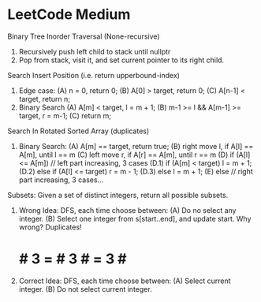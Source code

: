 LeetCode Medium
====

Binary Tree Inorder Traversal (None-recursive)
  1. Recursively push left child to stack until nullptr
  2. Pop from stack, visit it, and set current pointer to its right child.


Search Insert Position (i.e. return upperbound-index)
  1. Edge case:
     (A) n = 0, return 0;
     (B) A[0] > target, return 0;
     (C) A[n-1] < target, return n;
  2. Binary Search
     (A) A[m] < target, l = m + 1;
     (B) m-1 >= l && A[m-1] >= target, r = m-1;
     (C) return m;


Search In Rotated Sorted Array (duplicates)
  1. Binary Search:
     (A) A[m] == target, return true;
     (B) right move l, if A[l] == A[m], until l == m
     (C) left move r, if A[r] == A[m], until r == m
     (D) if (A[l] <= A[m]) // left part increasing, 3 cases
         (D.1) if (A[m] < target) l = m + 1;
         (D.2) else if (A[l] <= target) r = m - 1;
         (D.3) else l = m + 1;
     (E) else // right part increasing, 3 cases...

Subsets: Given a set of distinct integers, return all possible subsets.
  1. Wrong Idea: DFS, each time choose between:
     (A) Do no select any integer.
     (B) Select one integer from s[start..end], and update start.
     Why wrong? Duplicates!
     # # 3 = # 3 # = 3 # #
  2. Correct Idea: DFS, each time choose between:
     (A) Select current integer.
     (B) Do not select current integer.

